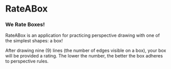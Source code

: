 # RateABox
### We Rate Boxes!

RateABox is an application for practicing perspective drawing with one of the simplest shapes: a box! 

After drawing nine (9) lines (the number of edges visible on a box), your box will be provided a rating.
The lower the number, the better the box adheres to perspective rules.
